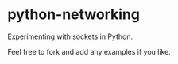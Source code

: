 # python-networking
Experimenting with sockets in Python.

Feel free to fork and add any examples if you like.
